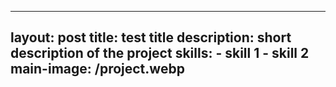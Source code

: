   ---
  layout: post
  title: test title
  description:  short description of the project
  skills: 
    - skill 1
    - skill 2
  main-image: /project.webp 
  ---
